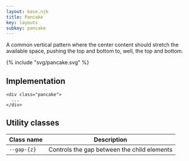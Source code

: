 ```yaml
---
layout: base.njk
title: Pancake
key: layouts
subkey: pancake
---
```


A common vertical pattern where the center content should stretch the available space, pushing the top and bottom to, well, the top and bottom.

{% include "svg/pancake.svg" %}

## Implementation

```
<div class="pancake">
  ...
</div>
```

## Utility classes

<div>
  <table>
    <thead>
      <tr><th>Class name</th><th>Description</th></tr>
    </thead>
    <tbody>
      <tr><td><code>--gap-{z}</code></td><td>Controls the gap between the child elements</td></tr>
    </tbody>
  </table>
</div>
